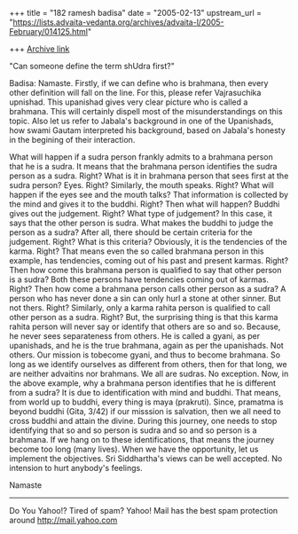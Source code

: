 +++
title = "182 ramesh badisa"
date = "2005-02-13"
upstream_url = "https://lists.advaita-vedanta.org/archives/advaita-l/2005-February/014125.html"

+++
[Archive link](https://lists.advaita-vedanta.org/archives/advaita-l/2005-February/014125.html)

"Can someone define the term shUdra first?"

Badisa: Namaste. Firstly, if we can define who is brahmana, then every other definition will fall on the line. For this, please refer Vajrasuchika upnishad. This upanishad gives very clear picture who is called a brahmana. This will certainly dispell most of the misunderstandings on this topic. Also let us refer to Jabala's background in one of the Upanishads, how swami Gautam interpreted his background, based on Jabala's honesty in the begining of their interaction. 

What will happen if a sudra person frankly admits to a brahmana person that he is a sudra. It means that the brahmana person identifies the sudra person as a sudra. Right? What is it in brahmana person that sees first at the sudra person? Eyes. Right? Similarly, the mouth speaks. Right? What will happen if the eyes see and the mouth talks? That information is collected by the mind and gives it to the buddhi. Right? Then what will happen? Buddhi gives out the judgement. Right? What type of judgement? In this case, it says that the other person is sudra. What makes the buddhi to judge the person as a sudra? After all, there should be certain criteria for the judgement. Right? What is this criteria? Obviously, it is the tendencies of the karma. Right? That means even the so called brahmana person in this example, has tendencies, coming out of his past and present karmas. Right? Then how come this brahmana person is qualified to say that other person is a sudra? Both these persons have
 tendencies coming out of karmas. Right? Then how come a brahmana person calls other person as a sudra? A person who has never done a sin can only hurl a stone at other sinner. But not thers. Right? Similarly, only a karma rahita person is qualified to call other person as a sudra. Right? But, the surprising thing is that this karma rahita person will never say or identify that others are so and so. Because, he never sees separateness from others. He is called a gyani, as per upanishads, and he is the true brahmana, again as per the upanishads. Not others. Our mission is tobecome gyani, and thus to become brahmana. So long as we identify ourselves as different from others, then for that long, we are neither advaitins nor brahmans. We all are sudras. No exception. Now, in the above example, why a brahmana person identifies that he is different from a sudra? It is due to identification with mind and buddhi. That means, from world up to buddhi, every thing is maya (prakruti). Since,
 pramatma is beyond buddhi (Gita, 3/42) if our misssion is salvation, then we all need to cross buddhi and attain the divine. During this journey, one needs to stop identifying that so and so person is sudra and so and so person is a brahmana. If we hang on to these identifications, that means the journey become too long (many lives). When we have the opportunity, let us implement the objectives. Sri Siddhartha's views can be well accepted. No intension to hurt anybody's feelings. 

Namaste        

__________________________________________________
Do You Yahoo!?
Tired of spam?  Yahoo! Mail has the best spam protection around 
http://mail.yahoo.com 

